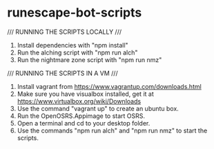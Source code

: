 # runescape-bot-scripts

/// RUNNING THE SCRIPTS LOCALLY ///

1. Install dependencies with "npm install"
2. Run the alching script with "npm run alch"
3. Run the nightmare zone script with "npm run nmz"

/// RUNNING THE SCRIPTS IN A VM ///

1. Install vagrant from https://www.vagrantup.com/downloads.html
2. Make sure you have visualbox installed, get it at https://www.virtualbox.org/wiki/Downloads
3. Use the command "vagrant up" to create an ubuntu box.
4. Run the OpenOSRS.Appimage to start OSRS.
5. Open a terminal and cd to your desktop folder.
6. Use the commands "npm run alch" and "npm run nmz" to start the scripts.
